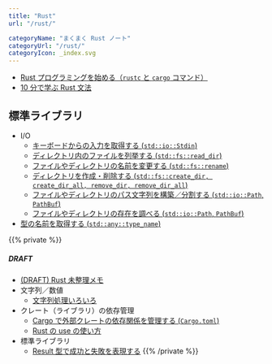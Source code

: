 ```yaml
---
title: "Rust"
url: "/rust/"

categoryName: "まくまく Rust ノート"
categoryUrl: "/rust/"
categoryIcon: _index.svg
---
```


- [Rust プログラミングを始める（`rustc` と `cargo` コマンド）](/p/96o6xfv/)
- [10 分で学ぶ Rust 文法](/p/63m4k3i/)

## 標準ライブラリ

- I/O
  - [キーボードからの入力を取得する (`std::io::Stdin`)](/p/eamw7fp/)
  - [ディレクトリ内のファイルを列挙する (`std::fs::read_dir`)](/p/2kv6eub/)
  - [ファイルやディレクトリの名前を変更する (`std::fs::rename`)](/p/raiqzbr/)
  - [ディレクトリを作成・削除する (`std::fs::create_dir, create_dir_all, remove_dir, remove_dir_all`)](/p/zju5eow/)
  - [ファイルやディレクトリのパス文字列を構築／分割する (`std::io::Path`, `PathBuf`)](/p/36hr2bj/)
  - [ファイルやディレクトリの存在を調べる (`std::io::Path`, `PathBuf`)](/p/fbkt3ah/)
- [型の名前を取得する (`std::any::type_name`)](/p/m9vdtaq/)

{{% private %}}
##### DRAFT
- [(DRAFT) Rust 未整理メモ](/p/jkv7gpz/)
- 文字列／数値
  - [文字列処理いろいろ]()
- クレート（ライブラリ）の依存管理
  - [Cargo で外部クレートの依存関係を管理する (`Cargo.toml`)](/p/4yj2hzf/)
  - [Rust の use の使い方](/p/9dpz9hr/)
- 標準ライブラリ
  - [Result 型で成功と失敗を表現する](/p/us2ahpw/)
{{% /private %}}

